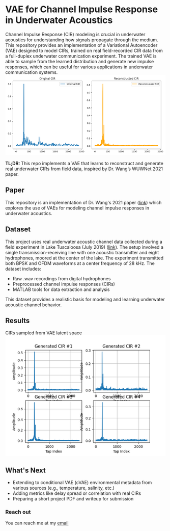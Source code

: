 # VAE for Channel Impulse Response in Underwater Acoustics

Channel Impulse Response (CIR) modeling is crucial in underwater acoustics for understanding how signals propagate through the medium. This repository provides an implementation of a Variational Autoencoder (VAE) designed to model CIRs, trained on real field-recorded CIR data from a full-duplex underwater communication experiment. The trained VAE is able to sample from the learned distribution and generate new impulse responses, which can be useful for various applications in underwater communication systems.
![Generated_cir](out/cir_reconstruction_1.png)

<strong> TL;DR: </strong> This repo implements a VAE that learns to reconstruct and generate real underwater CIRs from field data, inspired by Dr. Wang’s WUWNet 2021 paper.

## Paper

This repository is an implementation of Dr. Wang's 2021 paper ([link](https://doi.org/10.1145/3491315.3491330)) which explores the use of VAEs for modeling channel impulse responses in underwater acoustics.

## Dataset
This project uses real underwater acoustic channel data collected during a field experiment in Lake Tuscaloosa (July 2019) ([link](https://ieee-dataport.org/open-access/band-full-duplex-underwater-acoustic-communication-measurements-self-interference)). The setup involved a single transmission-receiving line with one acoustic transmitter and eight hydrophones, moored at the center of the lake. The experiment transmitted both BPSK and OFDM waveforms at a center frequency of 28 kHz. The dataset includes:

- Raw .wav recordings from digital hydrophones
- Preprocessed channel impulse responses (CIRs)
- MATLAB tools for data extraction and analysis

This dataset provides a realistic basis for modeling and learning underwater acoustic channel behavior.

## Results
CIRs sampled from VAE latent space 
![recon](out/generated_cirs.png)

## What's Next
- Extending to conditional VAE (cVAE) environmental metadata from various sources (e.g., temperature, salinity, etc.)
- Adding metrics like delay spread or correlation with real CIRs
- Preparing a short project PDF and writeup for submission


### Reach out
You can reach me at my <a href="mailto:shaiq.e.mustafa@gmail.com">email</a>